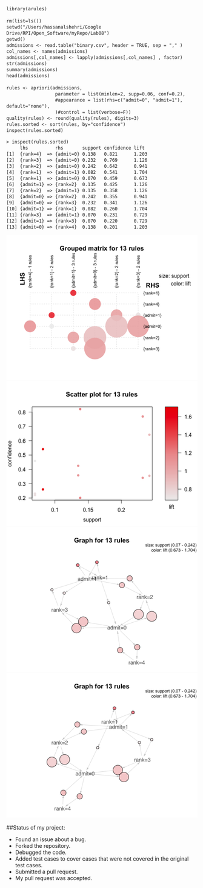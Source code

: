 
```
library(arules)

rm(list=ls()) 
setwd("/Users/hassanalshehri/Google Drive/RPI/Open_Software/myRepo/Lab08")
getwd()
admissions <- read.table("binary.csv", header = TRUE, sep = "," )
col_names <- names(admissions)
admissions[,col_names] <- lapply(admissions[,col_names] , factor)
str(admissions)
summary(admissions)
head(admissions)

rules <- apriori(admissions,
                  parameter = list(minlen=2, supp=0.06, conf=0.2),
                  #appearance = list(rhs=c("admit=0", "admit=1"), default="none"),
                  )#control = list(verbose=F))
quality(rules) <- round(quality(rules), digits=3)
rules.sorted <- sort(rules, by="confidence")
inspect(rules.sorted)
```

```
> inspect(rules.sorted)
     lhs          rhs       support confidence lift 
[1]  {rank=4}  => {admit=0} 0.138   0.821      1.203 
[2]  {rank=3}  => {admit=0} 0.232   0.769      1.126
[3]  {rank=2}  => {admit=0} 0.242   0.642      0.941
[4]  {rank=1}  => {admit=1} 0.082   0.541      1.704
[5]  {rank=1}  => {admit=0} 0.070   0.459      0.673
[6]  {admit=1} => {rank=2}  0.135   0.425      1.126
[7]  {rank=2}  => {admit=1} 0.135   0.358      1.126
[8]  {admit=0} => {rank=2}  0.242   0.355      0.941 
[9]  {admit=0} => {rank=3}  0.232   0.341      1.126 
[10] {admit=1} => {rank=1}  0.082   0.260      1.704
[11] {rank=3}  => {admit=1} 0.070   0.231      0.729
[12] {admit=1} => {rank=3}  0.070   0.220      0.729
[13] {admit=0} => {rank=4}  0.138   0.201      1.203
```


![Plot](./Rplot.png)
![Plot](./Rplot01.png)
![Plot](./Rplot02.png)
![Plot](./Rplot03.png)


##Status of my project:
- Found an issue about a bug.
- Forked the repository. 
- Debugged the code.
- Added test cases to cover cases that were not covered in the original test cases. 
- Submitted a pull request.
- My pull request was accepted.
